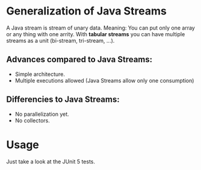 # Generalization of Java Streams

A Java stream is stream of unary data. Meaning: You can put only one array or any thing with one arrity. With **tabular streams** you can have multiple streams as a unit (bi-stream, tri-stream, ...).

## Advances compared to Java Streams:
- Simple architecture.
- Multiple executions allowed (Java Streams allow only one consumption)

## Differencies to Java Streams:
- No parallelization yet.
- No collectors.

# Usage
Just take a look at the JUnit 5 tests.
